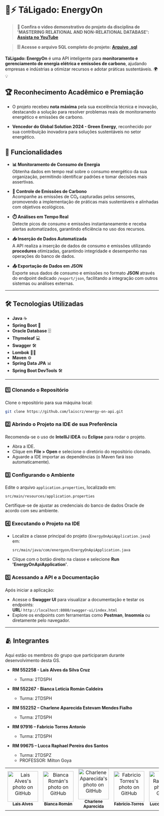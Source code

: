 # 🌱⚡ **TáLigado: EnergyOn**  

> **🎥 Confira o vídeo demonstrativo do projeto da disciplina de 'MASTERING RELATIONAL AND NON-RELATIONAL DATABASE':**  [**Assista no YouTube**](https://www.youtube.com/watch?v=i4cEKrk8GAc)

> **🗄️ Acesse o arquivo SQL completo do projeto:** [**Arquivo .sql**](CodeSQLGlobal.sql)

**TáLigado: EnergyOn** é uma API inteligente para **monitoramento e gerenciamento de energia elétrica e emissões de carbono**, ajudando empresas e indústrias a otimizar recursos e adotar práticas sustentáveis. 🌍💡

## 🏆 **Reconhecimento Acadêmico e Premiação**  

- O projeto recebeu **nota máxima** pela sua excelência técnica e inovação, destacando a solução para resolver problemas reais de monitoramento energético e emissões de carbono.

- **Vencedor do Global Solution 2024 - Green Energy**, reconhecido por sua contribuição inovadora para soluções sustentáveis no setor energético.

## 🚀 **Funcionalidades**

- **📊 Monitoramento de Consumo de Energia**  
  Obtenha dados em tempo real sobre o consumo energético da sua organização, permitindo identificar padrões e tomar decisões mais assertivas.  

- **🌿 Controle de Emissões de Carbono**  
  Acompanhe as emissões de CO₂ capturadas pelos sensores, promovendo a implementação de práticas mais sustentáveis e alinhadas com objetivos ecológicos.  

- **⏱️ Análises em Tempo Real**  
  Detecte picos de consumo e emissões instantaneamente e receba alertas automatizados, garantindo eficiência no uso dos recursos.  

- **📥 Inserção de Dados Automatizada**  
  A API realiza a inserção de dados de consumo e emissões utilizando **procedures** otimizadas, garantindo integridade e desempenho nas operações do banco de dados.  

- **📤 Exportação de Dados em JSON**  
  Exporte seus dados de consumo e emissões no formato **JSON** através do endpoint dedicado `/export/json`, facilitando a integração com outros sistemas ou análises externas.

---


## 🛠️ **Tecnologias Utilizadas**

- **Java** ☕  
- **Spring Boot** 🌱  
- **Oracle Database** 🗄️  
- **Thymeleaf** 💻  
- **Swagger** 🛠️  
- **Lombok** 🧑‍💻  
- **Maven** ⚙️  
- **Spring Data JPA** 📊  
- **Spring Boot DevTools** 🛠️


---

### 1️⃣ **Clonando o Repositório**  
Clone o repositório para sua máquina local:  
```bash
git clone https://github.com/laiscrz/energy-on-api.git
```

### 2️⃣ **Abrindo o Projeto na IDE de sua Preferência**  
Recomenda-se o uso de **IntelliJ IDEA** ou **Eclipse** para rodar o projeto.  

- Abra a IDE.  
- Clique em **File > Open** e selecione o diretório do repositório clonado.  
- Aguarde a IDE importar as dependências (o Maven fará isso automaticamente).  

### 3️⃣ **Configurando o Ambiente**  
Edite o arquivo `application.properties`, localizado em:  
```
src/main/resources/application.properties
```
Certifique-se de ajustar as credenciais do banco de dados Oracle de acordo com seu ambiente.  

### 4️⃣ **Executando o Projeto na IDE**  
- Localize a classe principal do projeto (`EnergyOnApiApplication.java`) em:  
  ```
  src/main/java/com/energyon/EnergyOnApiApplication.java
  ```
- Clique com o botão direito na classe e selecione **Run 'EnergyOnApiApplication'**.  

### 5️⃣ **Acessando a API e a Documentação**  
Após iniciar a aplicação:  
- Acesse o **Swagger UI** para visualizar a documentação e testar os endpoints:  
  **URL:** `http://localhost:8080/swagger-ui/index.html`  
- Explore os endpoints com ferramentas como **Postman**, **Insomnia** ou diretamente pelo navegador.  

----

## 🫂 Integrantes

Aqui estão os membros do grupo que participaram durante desenvolvimento desta GS.

* **RM 552258 - Laís Alves da Silva Cruz**
  - Turma: 2TDSPH

* **RM 552267 - Bianca Leticia Román Caldeira**
  - Turma: 2TDSPH

* **RM 552252 – Charlene Aparecida Estevam Mendes Fialho**
  - Turma: 2TDSPH

* **RM 97916 – Fabricio Torres Antonio**
  - Turma: 2TDSPH

* **RM 99675 – Lucca Raphael Pereira dos Santos**
  - Turma: 2TDSPZ
  - PROFESSOR: Milton Goya
    
<table>
  <tr>
      <td align="center">
      <a href="https://github.com/laiscrz">
        <img src="https://avatars.githubusercontent.com/u/133046134?v=4" width="100px;" alt="Lais Alves's photo on GitHub"/><br>
        <sub>
          <b>Lais Alves</b>
        </sub>
      </a>
      </td>
      <td align="center">
      <a href="https://github.com/biancaroman">
        <img src="https://avatars.githubusercontent.com/u/128830935?v=4" width="100px;" border-radius='50%' alt="Bianca Román's photo on GitHub"/><br>
        <sub>
          <b>Bianca Román</b>
        </sub>
      </a>
    </td>
    <td align="center">
      <a href="https://github.com/charlenefialho">
        <img src="https://avatars.githubusercontent.com/u/94643076?v=4" width="100px;" border-radius='50%' alt="Charlene Aparecida's photo on GitHub"/><br>
        <sub>
          <b>Charlene Aparecida</b>
        </sub>
      </a>
    </td>
    <td align="center">
      <a href="https://github.com/Fabs0602">
        <img src="https://avatars.githubusercontent.com/u/111320639?v=4" width="100px;" border-radius='50%' alt="Fabricio Torres's photo on GitHub"/><br>
        <sub>
          <b>Fabricio Torres</b>
        </sub>
      </a>
    </td>
    <td align="center">
      <a href="https://github.com/LuccaRaphael">
        <img src="https://avatars.githubusercontent.com/u/127765063?v=4" width="100px;" border-radius='50%' alt="Lucca Raphael's photo on GitHub"/><br>
        <sub>
          <b>Lucca Raphael</b>
        </sub>
      </a>
    </td>
  </tr>
</table>
